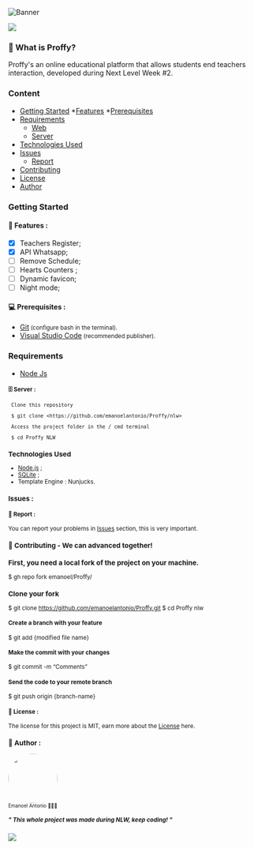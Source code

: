 ![Banner]()

<a href="https://github.com/emanoelantonio/Proffy/master/LICENSE.md">
<img src="https://img.shields.io/static/v1?label=License&message=MIT&color=1A1818&style=for-the-badge&logo=github"/>
</a>

### 🙋 What is Proffy?

Proffy's an online educational platform that allows students end teachers interaction, developed during Next Level Week #2. </p>

### Content
* [Getting Started](#Getting-Started-)
    *[Features](#Features)
    *[Prerequisites](#Prerequisites)
* [Requirements](#Requirements)
    * [Web](#Web)
    * [Server](#Server)
* [Technologies Used](#TechnologiesUsed)
* [Issues](#Issues-)
    * [Report](#Report)
* [Contributing](#Contributing-)
* [License](#License-)
* [Author](#Author-)

### Getting Started

#### 📑 Features :
- [X] Teachers Register;
- [X] API Whatsapp;
- [ ]  Remove Schedule;
- [ ]  Hearts Counters ;
- [ ]  Dynamic favicon;
- [ ]  Night mode;

#### 💻 Prerequisites :

* <a href="https://git-scm.com">Git</a><small>   (configure bash in the terminal).</small>
* <a href="https://code.visualstudio.com">Visual Studio Code</a><small>   (recommended publisher).</small>


### Requirements
* <a href="https://nodejs.org/en/">Node Js</a><small>

#### 🗄️ Server :
```
 Clone this repository

 $ git clone <https://github.com/emanoelantonio/Proffy/nlw>

 Access the project folder in the / cmd terminal
 
 $ cd Proffy NLW

```

### Technologies Used 

- [Node.js](https://nodejs.org/en/) ;
- [SQLite](https://www.sqlite.org/index.html) ;
- Template Engine : Nunjucks.

### Issues :

#### 📑 Report :

You can report your problems in <a href="https://github.com/emanoelantonio/Proffy/issues">Issues</a> section, this is very important.

### 🤝 Contributing - We can advanced together!


### First, you need a local fork of the project on your machine.
$ gh repo fork emanoel/Proffy/
### Clone your fork
$ git clone https://github.com/emanoelantonio/Proffy.git
$ cd Proffy nlw
#### Create a branch with your feature
$ git add {modified file name}
#### Make the commit with your changes
$ git commit -m “Comments”
#### Send the code to your remote branch
$ git push origin {branch-name}


#### 📑 License :

The license for this project is MIT, earn more about the <a href="https://github.com/emanoelantonio/Proffy/master/LICENSE.md">License</a> here.


### 🧠 Author :
 <img style="border-radius: 50%;" src="https://avatars2.githubusercontent.com/u/60781248?s=460&u=43dbba3483d275c3d8964df24a8f5139f53dc282&v=4" width="100px;" alt=""/>
 <br /> 
 <sub>Emanoel Antonio 👨🏻‍💻</sub>

 ##### " This whole project was made during NLW, keep coding! " 
 <a href="https://www.linkedin.com/in/emanoel-antonio-silva/">
<img align="center" src="https://img.shields.io/static/v1?label=&message=Linkedin&color=3D008A&style=for-the-badge&logo=linkedin"/>
</a>
